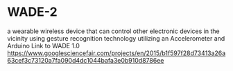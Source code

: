 # WADE-2
a wearable wireless device that can control other electronic devices in the vicinity using gesture recognition technology
utilizing an Accelerometer and Arduino
Link to WADE 1.0 
https://www.googlesciencefair.com/projects/en/2015/b1f597f28d73413a26a63cef3c73120a7fa090d4dc1044bafa3e0b910d8786ee
